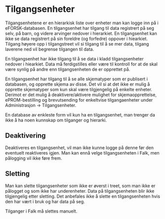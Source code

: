 # Tilgangsenheter

Tilgangsenhetene er en hierarkisk liste over enheter man kan logge inn på i eFORSK-databasen. En tilgangsenhet har tilgang til data registrert på seg selv, på barn, og videre arvinger nedover i hierarkiet. En tilgangsenhet kan ikke se data registrert på sin foreldre (og forfedre) oppover i hiearkiet. Tilgang høyere opp i tilgangstreet vil si tilgang til å se mer data, tilgang laverene ned vil begrense tilgangen til data.

En tilgangsenhet har ikke tilgang til å se data i kladd tilgangsenheter nedover i hiearkiet. Data må ferdigstilles eller være til kontroll for at de skal være synlig på andre enn tilgangsenheten de er opprettet på. 

En tilgangsenhet har tilgang til å se alle skjematyper som er publisert i databasen, og opprette skjema av disse. Det vil si at det ikke er mulig å opprette skjematyper som kun skal være tilgjengelig på enkelte enheter.
Derimot er det mulig å deaktivere/aktivere mulighet for skjemaopprettelse, ePROM-bestilling og brevutsending for enkeltvise tilgangaenheter under Administrasjon -> Tilgangsenheter.
 
En database av enkleste form vil kun ha en tilgangsenhet, man trenger da ikke å ha noen kunnskap om tilganger og hierarki.

## Deaktivering

Deaktiveres en tilgangsenhet, vil man ikke kunne logge på denne før den eventuelt reaktiveres igjen. Man kan ennå velge tilgangsenheten i Falk, men pålogging vil ikke føre frem.

## Sletting

Man kan slette tilgangsenheter som ikke er øverst i treet, som man ikke er pålogget og som ikke har underenheter. Data på tilgangsenheten blir ikke tilgjengelig etter sletting. Det anbefales ikke å slette en tilgangsenheten hvis den har vært i bruk og har data på seg.

Tilganger i Falk må slettes manuelt.
